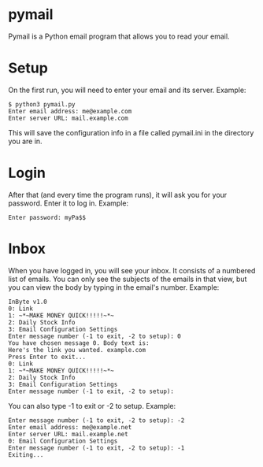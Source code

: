 # pymail
Pymail is a Python email program that allows you to read your email.

# Setup
On the first run, you will need to enter your email and its server.
Example:
```
$ python3 pymail.py
Enter email address: me@example.com
Enter server URL: mail.example.com
```
This will save the configuration info in a file called pymail.ini in the directory you are in.

# Login
After that (and every time the program runs), it will ask you for your password. Enter it to log in.
Example:
```
Enter password: myPa$$
```
# Inbox
When you have logged in, you will see your inbox. It consists of a numbered list of emails. You can only see the subjects of the emails in that view, but you can view the body by typing in the email's number.
Example:
```
InByte v1.0
0: Link
1: ~*~MAKE MONEY QUICK!!!!!~*~
2: Daily Stock Info
3: Email Configuration Settings
Enter message number (-1 to exit, -2 to setup): 0
You have chosen message 0. Body text is:
Here's the link you wanted. example.com
Press Enter to exit...
0: Link
1: ~*~MAKE MONEY QUICK!!!!!~*~
2: Daily Stock Info
3: Email Configuration Settings
Enter message number (-1 to exit, -2 to setup):
```
You can also type -1 to exit or -2 to setup. Example:
```
Enter message number (-1 to exit, -2 to setup): -2
Enter email address: me@example.net
Enter server URL: mail.example.net
0: Email Configuration Settings
Enter message number (-1 to exit, -2 to setup): -1
Exiting...
```
